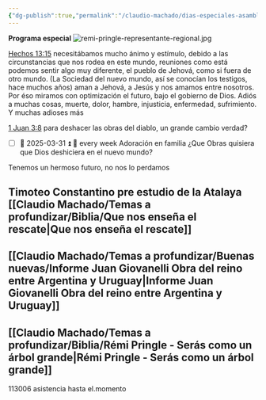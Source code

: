 ```yaml
---
{"dg-publish":true,"permalink":"/claudio-machado/dias-especiales-asambleas/reunion-especial-visita-del-superintendente-de-zona-en-ezeiza/"}
---
```


**Programa especial**
![remi-pringle-representante-regional.jpg](/img/user/Personal/Im%C3%A1genes/remi-pringle-representante-regional.jpg)


[Hechos 13:15](https://wol.jw.org/es/wol/b/r4/lp-s/nwtsty/44/13#v=44:13:15) necesitábamos mucho ánimo y estímulo, debido a las circunstancias que nos rodea en este mundo, reuniones como está podemos sentir algo muy diferente, el pueblo de Jehová, como si fuera de otro mundo. (La Sociedad del nuevo mundo, así se conocían los testigos, hace muchos años) aman a Jehová, a Jesús y nos amamos entre nosotros. Por éso miramos con optimización el futuro, bajo el gobierno de Dios. Adiós a muchas cosas, muerte, dolor, hambre, injusticia, enfermedad, sufrimiento. Y muchas adioses más 

[1 Juan 3:8](https://wol.jw.org/es/wol/b/r4/lp-s/nwtsty/62/3#v=62:3:8) para deshacer las obras del diablo, un grande cambio verdad?

- [ ] 📅 2025-03-31 ⏫ 🔁 every week Adoración en familia ¿Que Obras quisiera que Dios deshiciera en el nuevo mundo? 

Tenemos un hermoso futuro, no nos lo perdamos 

## Timoteo Constantino pre estudio de la Atalaya [[Claudio Machado/Temas a profundizar/Biblia/Que nos enseña el rescate\|Que nos enseña el rescate]] 

## [[Claudio Machado/Temas a profundizar/Buenas nuevas/Informe Juan Giovanelli Obra del reino entre Argentina y Uruguay\|Informe Juan Giovanelli Obra del reino entre Argentina y Uruguay]]


## [[Claudio Machado/Temas a profundizar/Biblia/Rémi Pringle - Serás como un árbol grande\|Rémi Pringle - Serás como un árbol grande]]




113006 asistencia hasta el.momento








